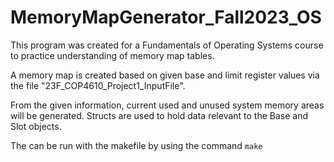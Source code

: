 # MemoryMapGenerator_Fall2023_OS

This program was created for a Fundamentals of Operating Systems course to practice understanding of memory map tables.

A memory map is created based on given base and limit register values via the file "23F_COP4610_Project1_InputFile".

From the given information, current used and unused system memory areas will be generated. Structs are used to hold data relevant to the Base and Slot objects.


The can be run with the makefile by using the command `make`
